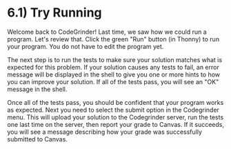 # 6.1) Try Running

Welcome back to CodeGrinder! Last time, we saw how we could run a program. Let's
review that. Click the green "Run" button (in Thonny) to run your program. You
do not have to edit the program yet.

The next step is to run the tests to make sure your solution matches what is
expected for this problem. If your solution causes any tests to fail, an error message
will be displayed in the shell to give you one or more hints to how you can
improve your solution. If all of the tests pass, you will see an "OK" message in
the shell.

Once all of the tests pass, you should be confident that your program works as
expected. Next you need to select the submit option in the Codegrinder menu.
This will upload your solution to the Codegrinder server, run the tests one last
time on the server, then report your grade to Canvas. If it succeeds, you will
see a message describing how your grade was successfully submitted to Canvas.
